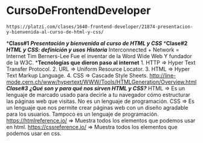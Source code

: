 # CursoDeFrontendDeveloper
    https://platzi.com/clases/1640-frontend-developer/21874-presentacion-y-bienvenida-al-curso-de-html-y-css/
***Class#1**
    ***Presentación y bienvenida al curso de HTML y CSS***
***Clase#2**
    ***HTML y CSS: definición y usos***
        ***Historia***
            Interconnected + Network
                        =
                    Internet
            Tim Berners-Lee Fue el inventar de la Word Wide Web Y fundador de la W3C.
        ***Tecnologías que dieron paso al internet**
            1. HTTP => Hyper Text Transfer Protocol.
            2. URL  => Uniform Resource Locator.
            3. HTML => Hyper Text Markup Language.
            4. CSS  => Cascade Style Sheets.
            http://line-mode.cern.ch/www/hypertext/WWW/Tools/HTMLGeneration/Overview.html
***Clase#3***
    ***¿Qué son y para qué nos sirven HTML y CSS?***
        HTML => Es un lenguaje de marcado usado para decirle a tu navegador cómo estructurar las páginas web que visitas. No es un lenguaje de programación.
        CSS  => Es un lenguaje que nos permite crear páginas web con un diseño agradable para los usuarios. Tampoco es un lenguaje de programación.
        https://htmlreference.io/ => Muestra todos los elementos que podemos usar en html.
        https://cssreference.io/  => Muestra todos los elementos que podemos usar en css.